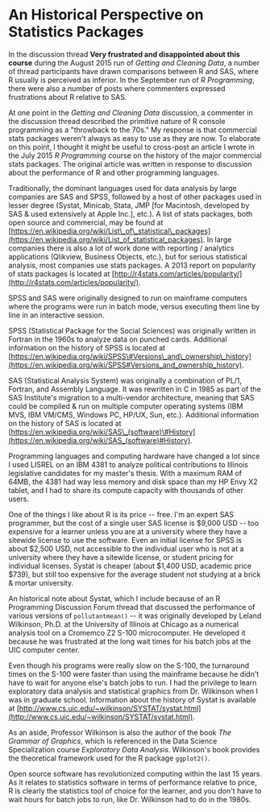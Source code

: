 # An Historical Perspective on Statistics Packages

In the discussion thread **Very frustrated and disappointed about this course** during the August 2015 run of *Getting and Cleaning Data*, a number of thread participants have drawn comparisons between R and SAS, where R usually is perceived as inferior.  In the September run of *R Programming*, there were also a number of posts where commenters expressed frustrations about R relative to SAS.  

At one point in the *Getting and Cleaning Data* discussion, a commenter in the discussion thread described the primitive nature of R console programming as a "throwback to the 70s."  My response is that commercial stats packages weren't always as easy to use as they are now. To elaborate on this point, I thought it might be useful to cross-post an article I wrote in the July 2015 _R Programming_ course on the history of the major commercial stats packages. The original article was written in response to discussion about the performance of R and other programming languages.       

Traditionally, the dominant languages used for data analysis by large companies are SAS and SPSS, followed by a host of other packages used in lesser degree (Systat, Minicab, Stata, JMP \[for Macintosh, developed by SAS & used extensively at Apple Inc.\], etc.). A list of stats packages, both open source and commercial, may be found at [https://en.wikipedia.org/wiki/List\_of\_statistical\_packages](https://en.wikipedia.org/wiki/List_of_statistical_packages).  In large companies there is also a lot of work done with reporting / analytics applications (Qlikview, Business Objects, etc.), but for serious statistical analysis, most companies use stats packages.  A 2013 report on popularity of stats packages is located at [http://r4stats.com/articles/popularity/](http://r4stats.com/articles/popularity/).   

SPSS and SAS were originally designed to run on mainframe computers where the programs were run in batch mode, versus executing them line by line in an interactive session.   

SPSS (Statistical Package for the Social Sciences) was originally written in Fortran in the 1960s to analyze data on punched cards. Additional information on the history of SPSS is located at [https://en.wikipedia.org/wiki/SPSS\#Versions\_and\_ownership\_history](https://en.wikipedia.org/wiki/SPSS#Versions_and_ownership_history).   

SAS (Statistical Analysis System) was originally a combination of PL/1, Fortran, and Assembly Language. It was rewritten in C in 1985 as part of the SAS Institute's migration to a multi-vendor architecture, meaning that SAS could be compiled & run on multiple computer operating systems (IBM MVS, IBM VM/CMS, Windows PC, HP/UX, Sun, etc.).  Additional information on the history of SAS is located at [https://en.wikipedia.org/wiki/SAS\_(software)\#History](https://en.wikipedia.org/wiki/SAS_(software)#History).   

Programming languages and computing hardware have changed a lot since I used LISREL on an IBM 4381 to analyze political contributions to Illinois legislative candidates for my master's thesis. With a maximum RAM of 64MB, the 4381 had way less memory and disk space than my HP Envy X2 tablet, and I had to share its compute capacity with thousands of other users.   

One of the things I like about R is its price -- free. I'm an expert SAS programmer, but the cost of a single user SAS license is $9,000 USD -- too expensive for a learner unless you are at a university where they have a sitewide license to use the software. Even an initial license for SPSS is about $2,500 USD, not accessible to the individual user who is not at a university where they have a sitewide license, or student pricing for individual licenses. Systat is cheaper (about $1,400 USD, academic price $739), but still too expensive for the average student not studying at a brick & mortar university.   

An historical note about Systat, which I include because of an R Programming Discussion Forum thread that discussed the performance of various versions of `pollutantmean()` -- it was originally developed by Leland Wilkinson, Ph.D. at the University of Illinois at Chicago as a numerical analysis tool on a Cromemco Z2 S-100 microcomputer. He developed it because he was frustrated at the long wait times for his batch jobs at the UIC computer center. 

Even though his programs were really slow on the S-100, the turnaround times on the S-100 were faster than using the mainframe because he didn't have to wait for anyone else's batch jobs to run. I had the privilege to learn exploratory data analysis and statistical graphics from Dr. Wilkinson when I was in graduate school.  Information about the history of Systat is available at [http://www.cs.uic.edu/~wilkinson/SYSTAT/systat.html](http://www.cs.uic.edu/~wilkinson/SYSTAT/systat.html).   

As an aside, Professor Wilkinson is also the author of the book *The Grammar of Graphics*, which is referenced in the Data Science Specialization course *Exploratory Data Analysis*. Wilkinson's book provides the theoretical framework used for the R package `ggplot2()`.

Open source software has revolutionized computing within the last 15 years. As it relates to statistics software in terms of performance relative to price, R is clearly the statistics tool of choice for the learner, and you don't have to wait hours for batch jobs to run, like Dr. Wilkinson had to do in the 1980s.   
